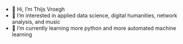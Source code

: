 - 👋 Hi, I’m Thijs Vroegh
- 👀 I’m interested in applied data science, digital humanities, network analysis, and music
- 🌱 I’m currently learning more python and more automated machine learning 

<!---
ThijsVroegh/ThijsVroegh is a ✨ special ✨ repository because its `README.md` (this file) appears on your GitHub profile.
You can click the Preview link to take a look at your changes.
--->
